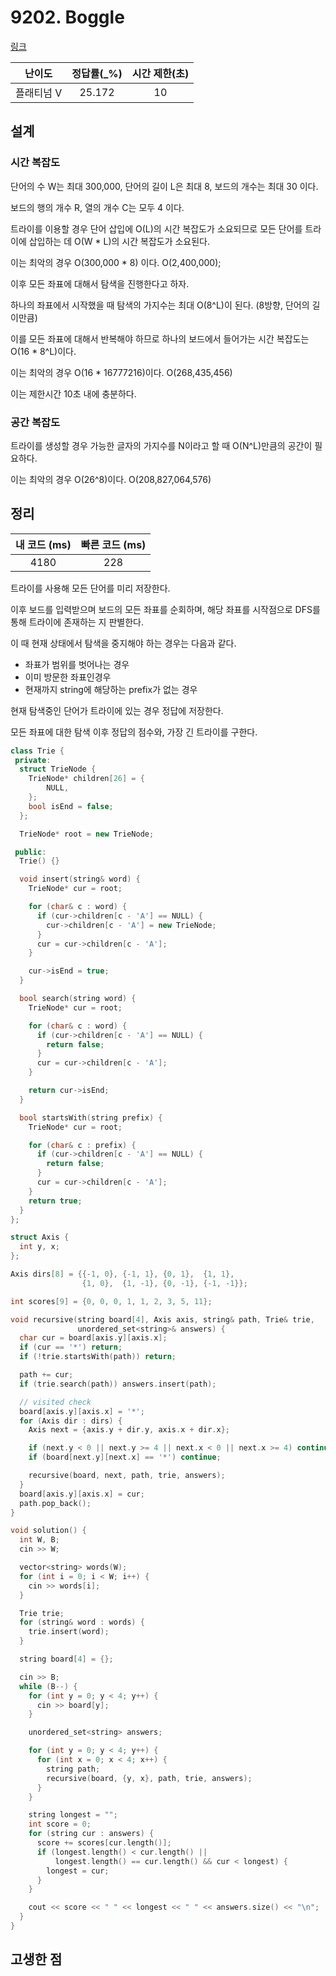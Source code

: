 # 9202. Boggle

[링크](https://www.acmicpc.net/problem/9202)

|   난이도   | 정답률(\_%) | 시간 제한(초) |
| :--------: | :---------: | :-----------: |
| 플래티넘 V |   25.172    |      10       |

## 설계

### 시간 복잡도

단어의 수 W는 최대 300,000, 단어의 길이 L은 최대 8, 보드의 개수는 최대 30 이다.

보드의 행의 개수 R, 열의 개수 C는 모두 4 이다.

트라이를 이용할 경우 단어 삽입에 O(L)의 시간 복잡도가 소요되므로 모든 단어를 트라이에 삽입하는 데 O(W \* L)의 시간 복잡도가 소요된다.

이는 최악의 경우 O(300,000 \* 8) 이다. O(2,400,000);

이후 모든 좌표에 대해서 탐색을 진행한다고 하자.

하나의 좌표에서 시작했을 때 탐색의 가지수는 최대 O(8^L)이 된다. (8방향, 단어의 길이만큼)

이를 모든 좌표에 대해서 반복해야 하므로 하나의 보드에서 들어가는 시간 복잡도는 O(16 \* 8^L)이다.

이는 최악의 경우 O(16 \* 16777216)이다. O(268,435,456)

이는 제한시간 10초 내에 충분하다.

### 공간 복잡도

트라이를 생성할 경우 가능한 글자의 가지수를 N이라고 할 때 O(N^L)만큼의 공간이 필요하다.

이는 최악의 경우 O(26^8)이다. O(208,827,064,576)

## 정리

| 내 코드 (ms) | 빠른 코드 (ms) |
| :----------: | :------------: |
|     4180     |      228       |

트라이를 사용해 모든 단어를 미리 저장한다.

이후 보드를 입력받으며 보드의 모든 좌표를 순회하며, 해당 좌표를 시작점으로 DFS를 통해 트라이에 존재하는 지 판별한다.

이 때 현재 상태에서 탐색을 중지해야 하는 경우는 다음과 같다.

- 좌표가 범위를 벗어나는 경우
- 이미 방문한 좌표인경우
- 현재까지 string에 해당하는 prefix가 없는 경우

현재 탐색중인 단어가 트라이에 있는 경우 정답에 저장한다.

모든 좌표에 대한 탐색 이후 정답의 점수와, 가장 긴 트라이를 구한다.

```cpp
class Trie {
 private:
  struct TrieNode {
    TrieNode* children[26] = {
        NULL,
    };
    bool isEnd = false;
  };

  TrieNode* root = new TrieNode;

 public:
  Trie() {}

  void insert(string& word) {
    TrieNode* cur = root;

    for (char& c : word) {
      if (cur->children[c - 'A'] == NULL) {
        cur->children[c - 'A'] = new TrieNode;
      }
      cur = cur->children[c - 'A'];
    }

    cur->isEnd = true;
  }

  bool search(string word) {
    TrieNode* cur = root;

    for (char& c : word) {
      if (cur->children[c - 'A'] == NULL) {
        return false;
      }
      cur = cur->children[c - 'A'];
    }

    return cur->isEnd;
  }

  bool startsWith(string prefix) {
    TrieNode* cur = root;

    for (char& c : prefix) {
      if (cur->children[c - 'A'] == NULL) {
        return false;
      }
      cur = cur->children[c - 'A'];
    }
    return true;
  }
};
```

```cpp
struct Axis {
  int y, x;
};

Axis dirs[8] = {{-1, 0}, {-1, 1}, {0, 1},  {1, 1},
                {1, 0},  {1, -1}, {0, -1}, {-1, -1}};

int scores[9] = {0, 0, 0, 1, 1, 2, 3, 5, 11};

void recursive(string board[4], Axis axis, string& path, Trie& trie,
               unordered_set<string>& answers) {
  char cur = board[axis.y][axis.x];
  if (cur == '*') return;
  if (!trie.startsWith(path)) return;

  path += cur;
  if (trie.search(path)) answers.insert(path);

  // visited check
  board[axis.y][axis.x] = '*';
  for (Axis dir : dirs) {
    Axis next = {axis.y + dir.y, axis.x + dir.x};

    if (next.y < 0 || next.y >= 4 || next.x < 0 || next.x >= 4) continue;
    if (board[next.y][next.x] == '*') continue;

    recursive(board, next, path, trie, answers);
  }
  board[axis.y][axis.x] = cur;
  path.pop_back();
}

void solution() {
  int W, B;
  cin >> W;

  vector<string> words(W);
  for (int i = 0; i < W; i++) {
    cin >> words[i];
  }

  Trie trie;
  for (string& word : words) {
    trie.insert(word);
  }

  string board[4] = {};

  cin >> B;
  while (B--) {
    for (int y = 0; y < 4; y++) {
      cin >> board[y];
    }

    unordered_set<string> answers;

    for (int y = 0; y < 4; y++) {
      for (int x = 0; x < 4; x++) {
        string path;
        recursive(board, {y, x}, path, trie, answers);
      }
    }

    string longest = "";
    int score = 0;
    for (string cur : answers) {
      score += scores[cur.length()];
      if (longest.length() < cur.length() ||
          longest.length() == cur.length() && cur < longest) {
        longest = cur;
      }
    }

    cout << score << " " << longest << " " << answers.size() << "\n";
  }
}
```

## 고생한 점
